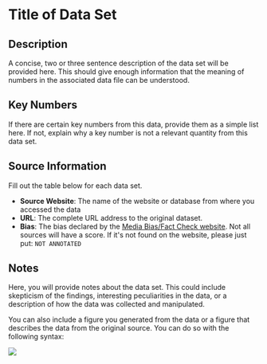 
# Title of Data Set 

## Description 

A concise, two or three sentence description of the data set will be provided
here. This should give enough information that the meaning of numbers in the
associated data file can be understood. 

## Key Numbers
If there are certain key numbers from this data, provide them as a simple list
here. If not, explain why a key number is not a relevant quantity from this
data set. 

## Source Information
Fill out the table below for each data set. 

* **Source Website**: The name of the website or database from where you
  accessed the data
* **URL**: The complete URL address to the original dataset. 
* **Bias**: The bias declared by the [Media Bias/Fact Check
  website](https://mediabiasfactcheck.com/). Not all sources will have a score.
  If it's not found on the website, please just put: `NOT ANNOTATED`

## Notes 
Here, you will provide notes about the data set. This could include skepticism
of the findings, interesting peculiarities in the data, or a description of how
the data was collected and manipulated. 

You can also include a figure you generated from the data or a figure that
describes the data from the original source. You can do so with the following
syntax:

![](media/figure_file_name.png) 